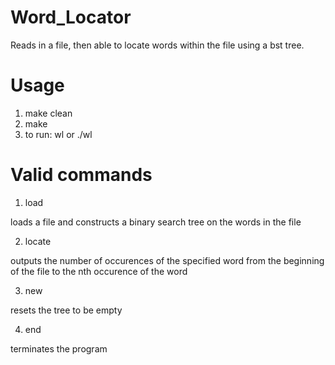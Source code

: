 # Word_Locator
Reads in a file, then able to locate words within the file using a bst tree.

# Usage
1. make clean
2. make 
3. to run: wl or ./wl

# Valid commands
1. load <filename>

loads a file and constructs a binary search tree on the words in the file


2. locate <word> <n>

outputs the number of occurences of the specified word from the beginning of the file to the nth occurence of the word

3. new

resets the tree to be empty

4. end

terminates the program

